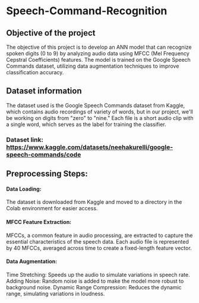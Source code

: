 # Speech-Command-Recognition

## Objective of the project
The objective of this project is to develop an ANN model that can recognize spoken digits (0 to 9) by analyzing audio data using MFCC (Mel Frequency Cepstral Coefficients) features. The model is trained on the Google Speech Commands dataset, utilizing data augmentation techniques to improve classification accuracy.

## Dataset information 
The dataset used is the Google Speech Commands dataset from Kaggle, which contains audio recordings of variety of words, but in our project, we'll be working on digits from "zero" to "nine." Each file is a short audio clip with a single word, which serves as the label for training the classifier.
### Dataset link: https://www.kaggle.com/datasets/neehakurelli/google-speech-commands/code

## Preprocessing Steps:
#### Data Loading: 
The dataset is downloaded from Kaggle and moved to a directory in the Colab environment for easier access.
#### MFCC Feature Extraction: 
MFCCs, a common feature in audio processing, are extracted to capture the essential characteristics of the speech data. Each audio file is represented by 40 MFCCs, averaged across time to create a fixed-length feature vector.
#### Data Augmentation:
Time Stretching: Speeds up the audio to simulate variations in speech rate.
Adding Noise: Random noise is added to make the model more robust to background noise.
Dynamic Range Compression: Reduces the dynamic range, simulating variations in loudness.
